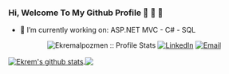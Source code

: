
### Hi, Welcome To My Github Profile 👋 👋 👋

- 🔭 I’m currently working on: ASP.NET MVC - C# - SQL 
<p align="center">
<img src="https://komarev.com/ghpvc/?username=Ekremalpozmen&color=blue" alt="Ekremalpozmen :: Profile Stats"></a>
<a href="https://www.linkedin.com/in/ekremalpozmen/" target="_blank"><img alt="LinkedIn" src="https://img.shields.io/badge/LinkedIn-@ekremalpozmen-blue?style=flat&logo=linkedin"></a>
<a href="mailto:ekrem3792@gmail.com"><img alt="Email" src="https://img.shields.io/badge/Email-ekrem3792@gmail.com-blue?style=flat&logo=gmail"></a>
</p>

  
<a href="#" >
  <img align="center" src="https://github-readme-stats-anuraghazra1.vercel.app/api?username=Ekremalpozmen&show_icons=true&count_private=true&include_all_commits=true&theme=dark" alt="Ekrem's github stats" />
</a>

<a href="#">
  <img align="center" src="https://github-readme-stats-anuraghazra1.vercel.app/api/top-langs/?username=Ekremalpozmen&count_private=true&layout=compact&theme=dark" />
</a>

</div>
 
